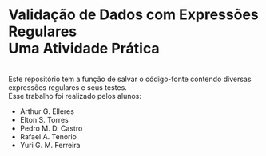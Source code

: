 <h1>Validação de Dados com Expressões Regulares <br>Uma Atividade Prática </h1>
<br>Este repositório tem a função de salvar o código-fonte contendo diversas expressões regulares e seus testes.
<br>Esse trabalho foi realizado pelos alunos:
<ul>
<li>Arthur G. Elleres</li>
<li>Elton S. Torres</li>
<li>Pedro M. D. Castro</li>
<li>Rafael A. Tenorio</li>
<li>Yuri G. M. Ferreira</li>
</ul>
    
